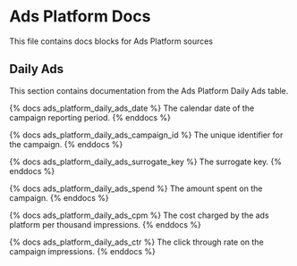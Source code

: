 # Ads Platform Docs
This file contains docs blocks for Ads Platform sources

## Daily Ads
This section contains documentation from the Ads Platform Daily Ads table.

{% docs ads_platform_daily_ads_date %}
The calendar date of the campaign reporting period.
{% enddocs %}

{% docs ads_platform_daily_ads_campaign_id %}
The unique identifier for the campaign.
{% enddocs %}

{% docs ads_platform_daily_ads_surrogate_key %}
The surrogate key.
{% enddocs %}

{% docs ads_platform_daily_ads_spend %}
The amount spent on the campaign.
{% enddocs %}

{% docs ads_platform_daily_ads_cpm %}
The cost charged by the ads platform per thousand impressions.
{% enddocs %}

{% docs ads_platform_daily_ads_ctr %}
The click through rate on the campaign impressions.
{% enddocs %}
